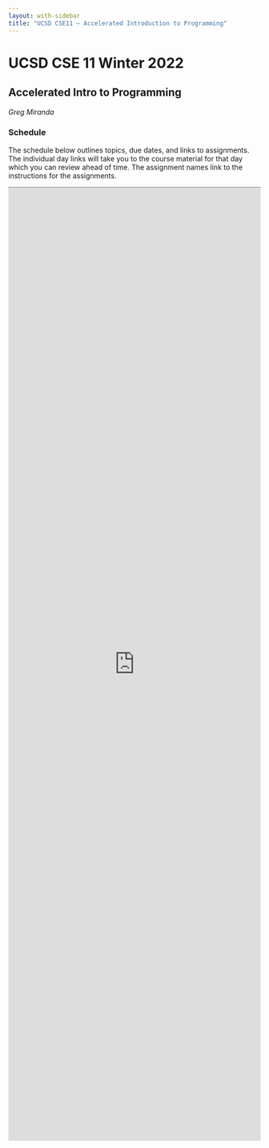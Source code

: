 ```yaml
---
layout: with-sidebar
title: "UCSD CSE11 – Accelerated Introduction to Programming"
---
```


# UCSD CSE 11 Winter 2022
## Accelerated Intro to Programming

_Greg Miranda_

<a id="b:disc"></a>
<h3>Schedule</h3>

The schedule below outlines topics, due dates, and links to assignments. The
individual day links will take you to the course material for that day which you
can review ahead of time. The assignment names link to the instructions for the
assignments.

<iframe style="border: none; border-top: 1px solid grey; border-spacing: 2px" src="https://docs.google.com/spreadsheets/d/e/2PACX-1vTFYXXW1A0Uafk-umZkkFn8B1DaVJA6i4sI3Ul3unAnVxhoV2pem_zcDGwpNx7zbgeyoyUa-SRbzNYQ/pubhtml?widget=true&amp;headers=false" width="100%" height="1900px"></iframe>
